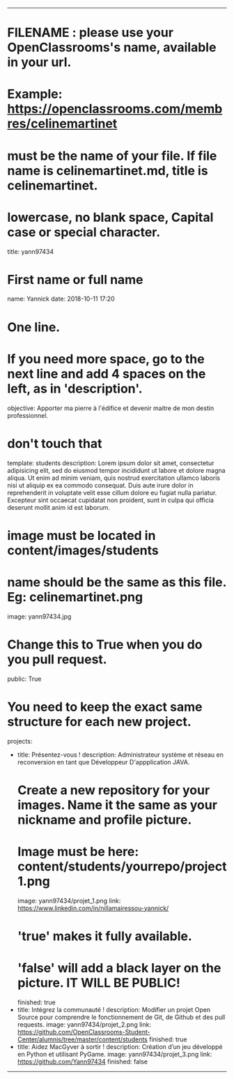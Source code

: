 ---

# FILENAME : please use your OpenClassrooms's name, available in your url.
# Example: https://openclassrooms.com/membres/celinemartinet
# must be the name of your file. If file name is celinemartinet.md, title is celinemartinet.
# lowercase, no blank space, Capital case or special character.
title: yann97434

# First name or full name
name: Yannick
date: 2018-10-11 17:20

# One line.
# If you need more space, go to the next line and add 4 spaces on the left, as in 'description'.
objective: Apporter ma pierre à l'édifice et devenir maitre de mon destin professionnel.

# don't touch that
template: students
description:
    Lorem ipsum dolor sit amet, consectetur adipisicing elit, sed do eiusmod
    tempor incididunt ut labore et dolore magna aliqua. Ut enim ad minim veniam,
    quis nostrud exercitation ullamco laboris nisi ut aliquip ex ea commodo
    consequat. Duis aute irure dolor in reprehenderit in voluptate velit esse
    cillum dolore eu fugiat nulla pariatur. Excepteur sint occaecat cupidatat non
    proident, sunt in culpa qui officia deserunt mollit anim id est laborum.

# image must be located in content/images/students
# name should be the same as this file. Eg: celinemartinet.png
image: yann97434.jpg

# Change this to True when you do you pull request.
public: True

# You need to keep the exact same structure for each new project.
projects:
  - title: Présentez-vous !
    description: Administrateur système et réseau en reconversion en tant que Développeur D'appplication JAVA.
    # Create a new repository for your images. Name it the same as your nickname and profile picture.
    # Image must be here: content/students/yourrepo/project1.png
    image: yann97434/projet_1.png
    link: https://www.linkedin.com/in/nillamairessou-yannick/
    # 'true' makes it fully available.
    # 'false' will add a black layer on the picture. IT WILL BE PUBLIC!
    finished: true
  - title: Intégrez la communauté !
    description: Modifier un projet Open Source pour comprendre le fonctionnement de Git, de Github et des pull requests. 
    image: yann97434/projet_2.png
    link: https://github.com/OpenClassrooms-Student-Center/alumnis/tree/master/content/students
    finished: true
  - title: Aidez MacGyver à sortir !
    description: Création d’un jeu développé en Python et utilisant PyGame.
    image: yann97434/projet_3.png
    link: https://github.com/Yann97434
    finished: false
---